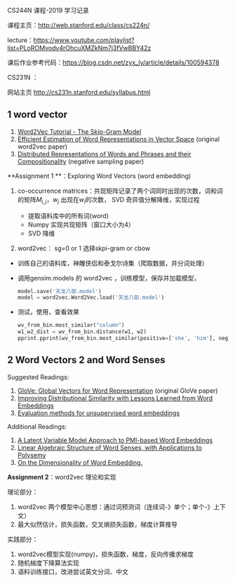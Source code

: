 CS244N 课程-2019 学习记录

课程主页：http://web.stanford.edu/class/cs224n/

lecture：https://www.youtube.com/playlist?list=PLoROMvodv4rOhcuXMZkNm7j3fVwBBY42z

课后作业参考代码：https://blog.csdn.net/zyx_ly/article/details/100594378

CS231N ： 

网站主页 http://cs231n.stanford.edu/syllabus.html





## 1 word vector

1. [Word2Vec Tutorial - The Skip-Gram Model](http://mccormickml.com/2016/04/19/word2vec-tutorial-the-skip-gram-model/)
2. [Efficient Estimation of Word Representations in Vector Space](http://arxiv.org/pdf/1301.3781.pdf) (original word2vec paper)
3. [Distributed Representations of Words and Phrases and their Compositionality](http://papers.nips.cc/paper/5021-distributed-representations-of-words-and-phrases-and-their-compositionality.pdf) (negative sampling paper)

**Assignment 1 **：Exploring Word Vectors (word embedding)

1. co-occurrence matrices：共现矩阵记录了两个词同时出现的次数，词和词的矩阵$M_{i,j}$，$w_j$ 出现在$w_i$的次数， SVD 奇异值分解降维，实现过程

   - 提取语料库中的所有词(word)
   - Numpy 实现共现矩阵（窗口大小为4）
   - SVD 降维

2.  word2vec： sg=0 or 1 选择skpi-gram or cbow 

   - 训练自己的语料库，神雕侠侣和泰戈尔诗集（爬取数据，并分词处理）

   - 调用gensim.models  的 word2vec ，训练模型，保存并加载模型，

     ```python
     model.save('天龙八部.model')
     model = word2vec.Word2Vec.load('天龙八部.model')
     ```

   - 测试，使用，查看效果

     ```python
     wv_from_bin.most_similar("column")
     w1_w2_dist = wv_from_bin.distance(w1, w2)
     pprint.pprint(wv_from_bin.most_similar(positive=['she', 'him'], negative=['he']))
     ```

## 2 Word Vectors 2 and Word Senses

Suggested Readings:

1. [GloVe: Global Vectors for Word Representation](http://nlp.stanford.edu/pubs/glove.pdf) (original GloVe paper)
2. [Improving Distributional Similarity with Lessons Learned from Word Embeddings](http://www.aclweb.org/anthology/Q15-1016)
3. [Evaluation methods for unsupervised word embeddings](http://www.aclweb.org/anthology/D15-1036)

Additional Readings:

1. [A Latent Variable Model Approach to PMI-based Word Embeddings](http://aclweb.org/anthology/Q16-1028)
2. [Linear Algebraic Structure of Word Senses, with Applications to Polysemy](https://transacl.org/ojs/index.php/tacl/article/viewFile/1346/320)
3. [On the Dimensionality of Word Embedding.](https://papers.nips.cc/paper/7368-on-the-dimensionality-of-word-embedding.pdf)

**Assignment 2**：word2vec 理论和实现

理论部分： 

1. word2vec 两个模型中心思想：通过词预测词（连续词-》单个；单个-》上下文）
2. 最大似然估计，损失函数，交叉熵损失函数，梯度计算推导

实践部分：

1. word2vec模型实现(numpy)，损失函数，梯度，反向传播求梯度
2. 随机梯度下降算法实现
3. 语料训练接口，改进尝试英文分词、中文
